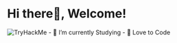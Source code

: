<h1>Hi there👋, Welcome!</h1>

<img src="https://tryhackme-badges.s3.amazonaws.com/Cyber.Shiva.png" alt="TryHackMe">
- 🌱 I’m currently Studying
- 💞️ Love to Code


<!---
Coder-Rishikesh/Coder-Rishikesh is a ✨ special ✨ repository because its `README.md` (this file) appears on your GitHub profile.
You can click the Preview link to take a look at your changes.
--->
